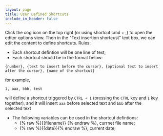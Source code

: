 ```yaml
---
layout: page
title: User Defined Shortcuts
include_in_header: false
---
```


Click the cog icon on the top right (or using shortcut cmd + ,) to open the editor options view.
Then in the "Text insertion shortcust" text box, we can edit the content to define shortcuts.
Rules:
- Each shortcut defintion will be one line of text;
- Each shortcut should be in the format below:

```
{number}, {text to insert before the cursor}, {optional text to insert after the cursor}, {name of the shortcut}
```
for example, 

```
1, aaa, bbb, test
```
will define a shortcut triggered by `CTRL + 1` (pressing the `CTRL` key and `1` key together), and it will insert `aaa` before selected text and `bbb` after the selected text
- The following variables can be used in the shortcut defintions:
   - {% raw %}{{filename}} {% endraw %}, currnet file name;
   - {% raw %}{{date}}{% endraw %}, current date;




